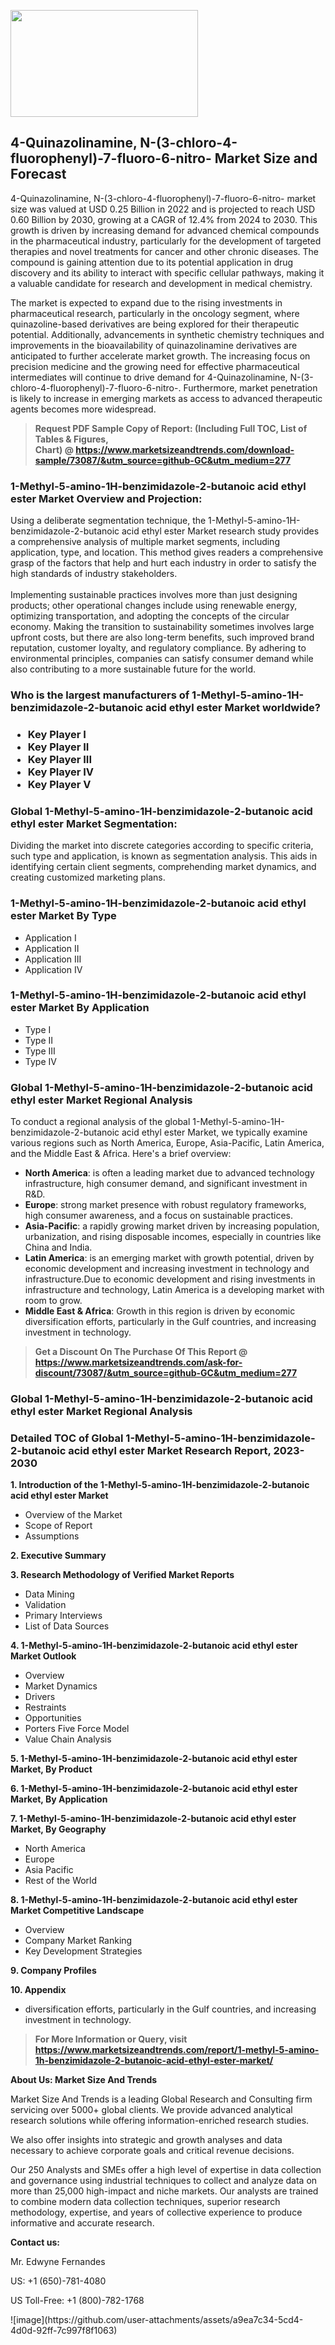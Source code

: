 <p><img class="alignnone size-medium wp-image-20088" src="https://ffe5etoiles.com/wp-content/uploads/2024/12/MST1-300x171.png" alt="" width="300" height="171" /></p><h2>4-Quinazolinamine, N-(3-chloro-4-fluorophenyl)-7-fluoro-6-nitro- Market Size and Forecast</h2><p>4-Quinazolinamine, N-(3-chloro-4-fluorophenyl)-7-fluoro-6-nitro- market size was valued at USD 0.25 Billion in 2022 and is projected to reach USD 0.60 Billion by 2030, growing at a CAGR of 12.4% from 2024 to 2030. This growth is driven by increasing demand for advanced chemical compounds in the pharmaceutical industry, particularly for the development of targeted therapies and novel treatments for cancer and other chronic diseases. The compound is gaining attention due to its potential application in drug discovery and its ability to interact with specific cellular pathways, making it a valuable candidate for research and development in medical chemistry.</p><p>The market is expected to expand due to the rising investments in pharmaceutical research, particularly in the oncology segment, where quinazoline-based derivatives are being explored for their therapeutic potential. Additionally, advancements in synthetic chemistry techniques and improvements in the bioavailability of quinazolinamine derivatives are anticipated to further accelerate market growth. The increasing focus on precision medicine and the growing need for effective pharmaceutical intermediates will continue to drive demand for 4-Quinazolinamine, N-(3-chloro-4-fluorophenyl)-7-fluoro-6-nitro-. Furthermore, market penetration is likely to increase in emerging markets as access to advanced therapeutic agents becomes more widespread.</p></p><blockquote id="" class=""><strong>Request PDF Sample Copy of Report: (Including Full TOC, List of Tables &amp; Figures, Chart)&nbsp;@&nbsp;<strong><a href="https://www.marketsizeandtrends.com/download-sample/73087/&utm_source=github-GC&utm_medium=277" target="_blank">https://www.marketsizeandtrends.com/download-sample/73087/&utm_source=github-GC&utm_medium=277</a></strong></strong></blockquote><h3 id="" class="">1-Methyl-5-amino-1H-benzimidazole-2-butanoic acid ethyl ester Market&nbsp;Overview and Projection:</h3><p id="" class="">Using a deliberate segmentation technique, the 1-Methyl-5-amino-1H-benzimidazole-2-butanoic acid ethyl ester Market research study provides a comprehensive analysis of multiple market segments, including application, type, and location. This method gives readers a comprehensive grasp of the factors that help and hurt each industry in order to satisfy the high standards of industry stakeholders. <br /> <br />Implementing sustainable practices involves more than just designing products; other operational changes include using renewable energy, optimizing transportation, and adopting the concepts of the circular economy. Making the transition to sustainability sometimes involves large upfront costs, but there are also long-term benefits, such improved brand reputation, customer loyalty, and regulatory compliance. By adhering to environmental principles, companies can satisfy consumer demand while also contributing to a more sustainable future for the world.</p><h3 id="" class="">Who is the largest manufacturers of&nbsp;1-Methyl-5-amino-1H-benzimidazole-2-butanoic acid ethyl ester Market worldwide?</h3><h3 class=""><p><ul><li>Key Player I </li><li> Key Player II </li><li> Key Player III </li><li> Key Player IV </li><li> Key Player V</li></ul></p></h3><h3 id="" class="">Global&nbsp;1-Methyl-5-amino-1H-benzimidazole-2-butanoic acid ethyl ester Market Segmentation:</h3><p id="" class="">Dividing the market into discrete categories according to specific criteria, such type and application, is known as segmentation analysis. This aids in identifying certain client segments, comprehending market dynamics, and creating customized marketing plans.</p><h3 id="" class="">1-Methyl-5-amino-1H-benzimidazole-2-butanoic acid ethyl ester Market&nbsp;By Type</h3><p><p><ul><li>Application I</li><li> Application II</li><li> Application III</li><li> Application IV</p></li></ul></p></p><h3 id="" class="">1-Methyl-5-amino-1H-benzimidazole-2-butanoic acid ethyl ester Market&nbsp;By Application</h3><p class=""><p><ul><li>Type I</li><li> Type II</li><li> Type III</li><li> Type IV</li></ul></p></p><h3 id="" class="">Global 1-Methyl-5-amino-1H-benzimidazole-2-butanoic acid ethyl ester Market Regional Analysis</h3><p id="" class="">To conduct a regional analysis of the global 1-Methyl-5-amino-1H-benzimidazole-2-butanoic acid ethyl ester Market, we typically examine various regions such as North America, Europe, Asia-Pacific, Latin America, and the Middle East &amp; Africa. Here's a brief overview:</p><ul><li><strong>North America</strong>: is often a leading market due to advanced technology infrastructure, high consumer demand, and significant investment in R&amp;D.</li><li><strong>Europe</strong>: strong market presence with robust regulatory frameworks, high consumer awareness, and a focus on sustainable practices.</li><li><strong>Asia-Pacific</strong>: a rapidly growing market driven by increasing population, urbanization, and rising disposable incomes, especially in countries like China and India.</li><li><strong>Latin America</strong>: is an emerging market with growth potential, driven by economic development and increasing investment in technology and infrastructure.Due to economic development and rising investments in infrastructure and technology, Latin America is a developing market with room to grow.</li><li><strong>Middle East &amp; Africa</strong>: Growth in this region is driven by economic diversification efforts, particularly in the Gulf countries, and increasing investment in technology.</li></ul><blockquote id="" class=""><strong>Get a Discount On The Purchase Of This Report @ <strong><a href="https://www.marketsizeandtrends.com/ask-for-discount/73087/&utm_source=github-GC&utm_medium=277" target="_blank">https://www.marketsizeandtrends.com/ask-for-discount/73087/&utm_source=github-GC&utm_medium=277</a></strong></strong></blockquote><h3 id="" class="">Global 1-Methyl-5-amino-1H-benzimidazole-2-butanoic acid ethyl ester Market Regional Analysis</h3><h3 id="" class="">Detailed TOC of Global 1-Methyl-5-amino-1H-benzimidazole-2-butanoic acid ethyl ester Market Research Report, 2023-2030</h3><p id="" class=""><strong>1. Introduction of the 1-Methyl-5-amino-1H-benzimidazole-2-butanoic acid ethyl ester Market</strong></p><ul><li>Overview of the Market</li><li>Scope of Report</li><li>Assumptions</li></ul><p id="" class=""><strong>2. Executive Summary</strong></p><p id="" class=""><strong>3. Research Methodology of Verified Market Reports</strong></p><ul><li>Data Mining</li><li>Validation</li><li>Primary Interviews</li><li>List of Data Sources</li></ul><p id="" class=""><strong>4. 1-Methyl-5-amino-1H-benzimidazole-2-butanoic acid ethyl ester Market Outlook</strong></p><ul><li>Overview</li><li>Market Dynamics</li><li>Drivers</li><li>Restraints</li><li>Opportunities</li><li>Porters Five Force Model</li><li>Value Chain Analysis</li></ul><p id="" class=""><strong>5. 1-Methyl-5-amino-1H-benzimidazole-2-butanoic acid ethyl ester Market, By Product</strong></p><p id="" class=""><strong>6. 1-Methyl-5-amino-1H-benzimidazole-2-butanoic acid ethyl ester Market, By Application</strong></p><p id="" class=""><strong>7. 1-Methyl-5-amino-1H-benzimidazole-2-butanoic acid ethyl ester Market, By Geography</strong></p><ul><li>North America</li><li>Europe</li><li>Asia Pacific</li><li>Rest of the World</li></ul><p id="" class=""><strong>8. 1-Methyl-5-amino-1H-benzimidazole-2-butanoic acid ethyl ester Market Competitive Landscape</strong></p><ul><li>Overview</li><li>Company Market Ranking</li><li>Key Development Strategies</li></ul><p id="" class=""><strong>9. Company Profiles</strong></p><p id="" class=""><strong>10. Appendix</strong></p><ul><li>diversification efforts, particularly in the Gulf countries, and increasing investment in technology.</li></ul><blockquote id="" class=""><strong>For More Information or Query, visit <strong><strong><a href="https://www.marketsizeandtrends.com/report/1-methyl-5-amino-1h-benzimidazole-2-butanoic-acid-ethyl-ester-market/" target="_blank">https://www.marketsizeandtrends.com/report/1-methyl-5-amino-1h-benzimidazole-2-butanoic-acid-ethyl-ester-market/</a></strong></strong></strong></blockquote><p id="" class=""><strong>About Us: Market Size And Trends</strong></p><p id="" class="">Market Size And Trends is a leading Global Research and Consulting firm servicing over 5000+ global clients. We provide advanced analytical research solutions while offering information-enriched research studies.</p><p id="" class="">We also offer insights into strategic and growth analyses and data necessary to achieve corporate goals and critical revenue decisions.</p><p id="" class="">Our 250 Analysts and SMEs offer a high level of expertise in data collection and governance using industrial techniques to collect and analyze data on more than 25,000 high-impact and niche markets. Our analysts are trained to combine modern data collection techniques, superior research methodology, expertise, and years of collective experience to produce informative and accurate research.</p><p id="" class=""><strong>Contact us:</strong></p><p id="" class="">Mr. Edwyne Fernandes</p><p id="" class="">US: +1 (650)-781-4080</p><p id="" class="">US Toll-Free: +1 (800)-782-1768</p>
![image](https://github.com/user-attachments/assets/a9ea7c34-5cd4-4d0d-92ff-7c997f8f1063)
